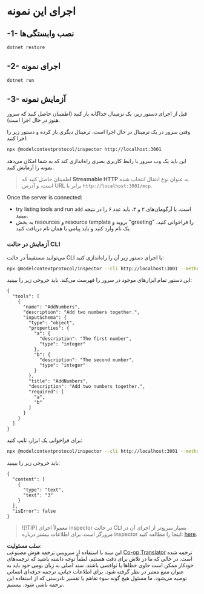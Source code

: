 <!--
CO_OP_TRANSLATOR_METADATA:
{
  "original_hash": "4eb6a48c54555c64b33c763fba3f2842",
  "translation_date": "2025-06-18T06:15:53+00:00",
  "source_file": "03-GettingStarted/06-http-streaming/solution/dotnet/README.md",
  "language_code": "fa"
}
-->
# اجرای این نمونه

## -1- نصب وابستگی‌ها

```bash
dotnet restore
```

## -2- اجرای نمونه

```bash
dotnet run
```

## -3- آزمایش نمونه

قبل از اجرای دستور زیر، یک ترمینال جداگانه باز کنید (اطمینان حاصل کنید که سرور هنوز در حال اجرا است).

وقتی سرور در یک ترمینال در حال اجرا است، ترمینال دیگری باز کرده و دستور زیر را اجرا کنید:

```bash
npx @modelcontextprotocol/inspector http://localhost:3001
```

این باید یک وب سرور با رابط کاربری بصری راه‌اندازی کند که به شما امکان می‌دهد نمونه را آزمایش کنید.

> اطمینان حاصل کنید که **Streamable HTTP** به عنوان نوع انتقال انتخاب شده است، و آدرس URL برابر با `http://localhost:3001/mcp`.

Once the server is connected: 

- try listing tools and run `add` است، با آرگومان‌های ۲ و ۴، باید عدد ۶ را در نتیجه ببینید.
- به بخش resources و resource template بروید و "greeting" را فراخوانی کنید، یک نام وارد کنید و باید پیامی با همان نام دریافت کنید.

### آزمایش در حالت CLI

می‌توانید مستقیماً در حالت CLI با اجرای دستور زیر آن را راه‌اندازی کنید:

```bash 
npx @modelcontextprotocol/inspector --cli http://localhost:3001 --method tools/list
```

این دستور تمام ابزارهای موجود در سرور را فهرست می‌کند. باید خروجی زیر را ببینید:

```text
{
  "tools": [
    {
      "name": "AddNumbers",
      "description": "Add two numbers together.",
      "inputSchema": {
        "type": "object",
        "properties": {
          "a": {
            "description": "The first number",
            "type": "integer"
          },
          "b": {
            "description": "The second number",
            "type": "integer"
          }
        },
        "title": "AddNumbers",
        "description": "Add two numbers together.",
        "required": [
          "a",
          "b"
        ]
      }
    }
  ]
}
```

برای فراخوانی یک ابزار، تایپ کنید:

```bash
npx @modelcontextprotocol/inspector --cli http://localhost:3001 --method tools/call --tool-name AddNumbers --tool-arg a=1 --tool-arg b=2
```

باید خروجی زیر را ببینید:

```text
{
  "content": [
    {
      "type": "text",
      "text": "3"
    }
  ],
  "isError": false
}
```

> ![!TIP]
> معمولاً اجرای inspector در حالت CLI بسیار سریع‌تر از اجرای آن در مرورگر است.
> برای اطلاعات بیشتر درباره inspector اینجا را مطالعه کنید: [here](https://github.com/modelcontextprotocol/inspector).

**سلب مسئولیت**:  
این سند با استفاده از سرویس ترجمه هوش مصنوعی [Co-op Translator](https://github.com/Azure/co-op-translator) ترجمه شده است. در حالی که ما در تلاش برای دقت هستیم، لطفاً توجه داشته باشید که ترجمه‌های خودکار ممکن است حاوی خطاها یا نواقصی باشند. سند اصلی به زبان بومی خود باید به عنوان منبع معتبر در نظر گرفته شود. برای اطلاعات حیاتی، ترجمه حرفه‌ای انسانی توصیه می‌شود. ما مسئول هیچ گونه سوء تفاهم یا تفسیر نادرستی که از استفاده این ترجمه ناشی شود، نیستیم.